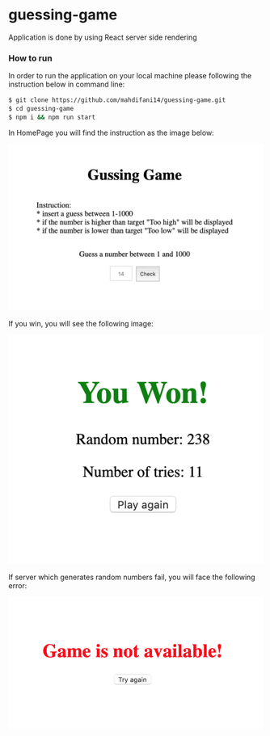 # guessing-game
Application is done by using React server side rendering
### How to run
In order to run the application on your local machine please following the instruction below in command line:
```bash
$ git clone https://github.com/mahdifani14/guessing-game.git
$ cd guessing-game
$ npm i && npm run start
```

In HomePage you will find the instruction as the image below:

![alt text](./screenshots/homepage.png "homepage screenshots")


If you win, you will see the following image:

![alt text](./screenshots/win.png "win screenshots")

If server which generates random numbers fail, you will face the following error:

![alt text](./screenshots/failure.png "failure screenshots")